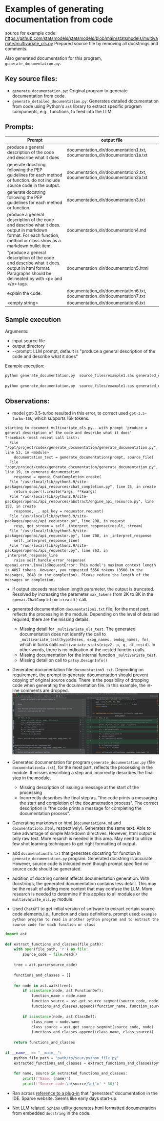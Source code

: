 # Examples of generating documentation from code

source for example code: https://github.com/statsmodels/statsmodels/blob/main/statsmodels/multivariate/multivariate_ols.py
Prepared source file by removing all docstrings and comments.

Also generated documentation for this program, `generate_documentation.py`.

## Key source files:
- `generate_documentation.py`: Original program to generate documentation from code.
- `generate_detailed_documentation.py`: Generates detailed documentation from code using Python's `ast` library to extract specific program components, e.g., functions, to feed into the LLM.

## Prompts:
| Prompt                                                                                                                                                              | output file                                                                 |
|---------------------------------------------------------------------------------------------------------------------------------------------------------------------|-----------------------------------------------------------------------------|
| produce a general description of the code and describe what it does                                                                                                 | documentation_dir/documentation1.txt, documentation_dir/documentation1a.txt |
| generate docstring following the PEP guidelines for each method or function.  do not include source code in the output.                                             | documentation_dir/documentation2.txt, documentation_dir/documentation2a.txt |
| generate docstring following the PEP guidelines for each method or function.                                                                                        | documentation_dir/documentation3.txt                                        |
| produce a general description of the code and describe what it does.  output in markdown format. For each function, method or class show as a markdown bullet item. | documentation_dir/documentation4.md                                         |
| "produce a general description of the code and describe what it does.  output in html format. Paragraphs should be delineated by with \<p\> and \</p\> tags.        | documentation_dir/documentation5.html                                       |
| explain the code.                                                                                                                                                   | documentation_dir/documentation6.txt, documentation_dir/documentation7.txt  |
| \<empty string\>                                                                                                                                                    | documentation_dir/documentation8.txt                                        |


## Sample execution

Arguments:
- input source file
- output directory
- --prompt: LLM prompt, default is "produce a general description of the code and describe what it does"

Example execution:
```bash
python generate_documentation.py  source_files/example1.sas generated_documentation

python generate_documentation.py  source_files/example1.sas generated_documentation --prompt "produce docstring for each method or function"  

```

## Observations:
* model gpt-3.5-turbo resulted in this error, to correct used `gpt-3.5-turbo-16k`, which supports 16k tokens.
```text
starting to document multivariate_ols.py...with prompt 'produce a general description of the code and describe what it does'
Traceback (most recent call last):
  File "/opt/project/codex/generate_documentation/generate_documentation.py", line 53, in <module>
    documentation_text = generate_documentation(prompt, source_file)
  File "/opt/project/codex/generate_documentation/generate_documentation.py", line 19, in generate_documentation
    response = openai.ChatCompletion.create(
  File "/usr/local/lib/python3.9/site-packages/openai/api_resources/chat_completion.py", line 25, in create
    return super().create(*args, **kwargs)
  File "/usr/local/lib/python3.9/site-packages/openai/api_resources/abstract/engine_api_resource.py", line 153, in create
    response, _, api_key = requestor.request(
  File "/usr/local/lib/python3.9/site-packages/openai/api_requestor.py", line 298, in request
    resp, got_stream = self._interpret_response(result, stream)
  File "/usr/local/lib/python3.9/site-packages/openai/api_requestor.py", line 700, in _interpret_response
    self._interpret_response_line(
  File "/usr/local/lib/python3.9/site-packages/openai/api_requestor.py", line 763, in _interpret_response_line
    raise self.handle_error_response(
openai.error.InvalidRequestError: This model's maximum context length is 4097 tokens. However, you requested 5556 tokens (3508 in the messages, 2048 in the completion). Please reduce the length of the messages or completion.
```
* if output exceeds max token length parameter, the output is truncated.  Resolved by increasing the parameter `max_tokens` from 2K to 8K in the `openai.ChatCompletion.create()` call.

* generated documentation `documentation1.txt` file, for the most part, reflects the processing in the module.  Depending on the level of detailed required, there are the missing details:
  * Missing detail for `_multivariate_ols_test`.  The generated documentation does not identify the call to `_multivariate_test(hypotheses, exog_names, endog_names, fn)`, which in turns calls  `multivariate_stats(eigv2, p, q, df_resid)`.  In other words, there is no indication of the nested function calls.
  * Missing documentation for the internal function `_multivariate_test`.
  * Missing detail on call to `patsy.DesignInfo()`

* Generated documentation file `documentation3.txt`.  Depending on requirement, the prompt to generate documentation should prevent copying of original source code.  There is the possibility of dropping code when generating the documentation file.  In this example, the in-line comments are dropped. ![](images/stripped_in-line_comments.png)

* Generated documentation for program `generate_documentation.py` (file `documentation1a.txt`), for the most part, reflects the processing in the module.  It misses describing a step and incorrectly describes the final step in the module.
  * Missing description of issuing a message at the start of the processing
  * Incorrectly describes the final step as, "the code prints a messaging the start and completion of the documetnation process".  The correct description is "the code prints a message for completing the documentation process".

* Generating markdown or html (`documentation4.md` and `documentation5.html`, respectively).  Generates the same text.  Able to take advantage of simple Markdown directives.  However, html output is only raw text.  More resarch is needed in this area.  May need to utilize few shot learning techniques to get right formatting of output.

* add `documenation2a.txt` that generates docstring for function in `generate_documentation.py` program.  Generated docstring is accurate.  However, source code is inlcuded even though prompt specified no source code should be generated.

* addition of doctring content affects documentation generation.  With docstrings, the generated documentation contains less detail.  This may be the result of adding more context that may confuse the LLM.  More research is needed to determine if this applies to all modules or the `multievariate_ols.py` module.

* Used `ChatGPT` to get initial  version of software to extract certain source code elements,i.e., function and class definitions.  prompt used: `example python program to read in another python program and to extract the source code for each function or class`
```python
import ast

def extract_functions_and_classes(file_path):
    with open(file_path, 'r') as file:
        source_code = file.read()

    tree = ast.parse(source_code)

    functions_and_classes = []

    for node in ast.walk(tree):
        if isinstance(node, ast.FunctionDef):
            function_name = node.name
            function_source = ast.get_source_segment(source_code, node)
            functions_and_classes.append((function_name, function_source))

        if isinstance(node, ast.ClassDef):
            class_name = node.name
            class_source = ast.get_source_segment(source_code, node)
            functions_and_classes.append((class_name, class_source))

    return functions_and_classes

if __name__ == "__main__":
    python_file_path = "path/to/your/python_file.py"
    extracted_functions_and_classes = extract_functions_and_classes(python_file_path)

    for name, source in extracted_functions_and_classes:
        print(f"Name: {name}")
        print(f"Source code:\n{source}\n{'=' * 50}")

```

* Ran across [reference to a plug-in](https://go.swimm.io/code_documentation?utm_term=generate%20documentation%20from%20source%20code&utm_campaign=Search-Generic-NA-Q1Y23&utm_source=adwords&utm_medium=ppc&hsa_acc=6532259166&hsa_cam=19568644920&hsa_grp=144814353589&hsa_ad=656320086155&hsa_src=g&hsa_tgt=kwd-354894782823&hsa_kw=generate%20documentation%20from%20source%20code&hsa_mt=p&hsa_net=adwords&hsa_ver=3&gclid=Cj0KCQjw2eilBhCCARIsAG0Pf8sxPi59Wvak_KSgGOJsM3g3R-iT7j0pchPeWP4pim4aN_ScDHBmWU4aAlWtEALw_wcB) that "generates" documentation in the IDE.  Sparse website.  Seems like early days start-up.

* Not LLM related.  `Sphinx` utility generates html formatted documentation from embedded `docstring` in the code.